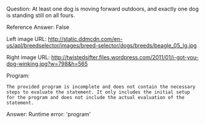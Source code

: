 Question: At least one dog is moving forward outdoors, and exactly one dog is standing still on all fours.

Reference Answer: False

Left image URL: http://static.ddmcdn.com/en-us/apl/breedselector/images/breed-selector/dogs/breeds/beagle_05_lg.jpg

Right image URL: http://twistedsifter.files.wordpress.com/2011/01/i-got-you-dog-winking.jpg?w=798&h=565

Program:

```
The provided program is incomplete and does not contain the necessary steps to evaluate the statement. It only includes the initial setup for the program and does not include the actual evaluation of the statement.
```
Answer: Runtime error: 'program'

